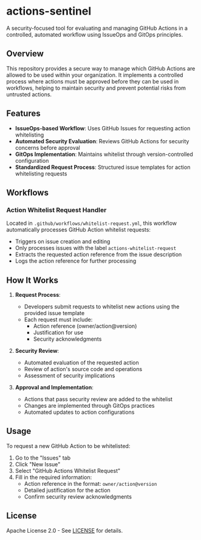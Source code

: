 # actions-sentinel

A security-focused tool for evaluating and managing GitHub Actions in a controlled, automated workflow using IssueOps and GitOps principles.

## Overview

This repository provides a secure way to manage which GitHub Actions are allowed to be used within your organization. It implements a controlled process where actions must be approved before they can be used in workflows, helping to maintain security and prevent potential risks from untrusted actions.

## Features

- **IssueOps-based Workflow**: Uses GitHub Issues for requesting action whitelisting
- **Automated Security Evaluation**: Reviews GitHub Actions for security concerns before approval
- **GitOps Implementation**: Maintains whitelist through version-controlled configuration
- **Standardized Request Process**: Structured issue templates for action whitelisting requests

## Workflows

### Action Whitelist Request Handler

Located in `.github/workflows/whitelist-request.yml`, this workflow automatically processes GitHub Action whitelist requests:

- Triggers on issue creation and editing
- Only processes issues with the label `actions-whitelist-request`
- Extracts the requested action reference from the issue description
- Logs the action reference for further processing

## How It Works

1. **Request Process**:
   - Developers submit requests to whitelist new actions using the provided issue template
   - Each request must include:
     - Action reference (owner/action@version)
     - Justification for use
     - Security acknowledgments

2. **Security Review**:
   - Automated evaluation of the requested action
   - Review of action's source code and operations
   - Assessment of security implications

3. **Approval and Implementation**:
   - Actions that pass security review are added to the whitelist
   - Changes are implemented through GitOps practices
   - Automated updates to action configurations

## Usage

To request a new GitHub Action to be whitelisted:

1. Go to the "Issues" tab
2. Click "New Issue"
3. Select "GitHub Actions Whitelist Request"
4. Fill in the required information:
   - Action reference in the format: `owner/action@version`
   - Detailed justification for the action
   - Confirm security review acknowledgments

## License

Apache License 2.0 - See [LICENSE](LICENSE) for details.
